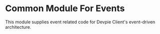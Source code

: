 # Common Module For Events

This module supplies event related code for Devpie Client's event-driven architecture.
